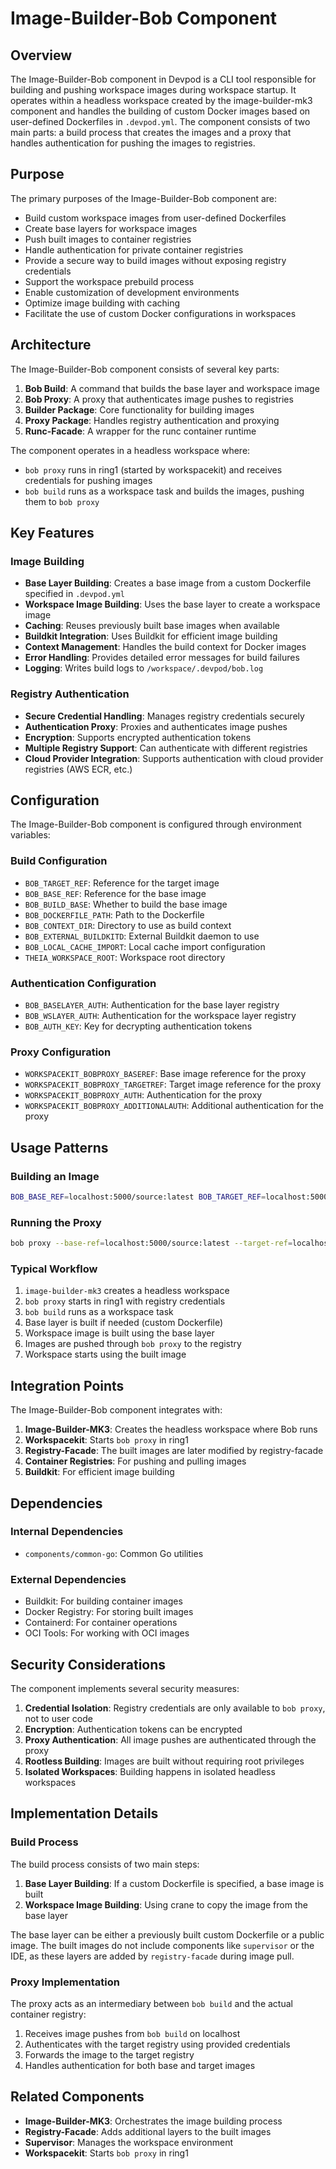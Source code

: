 # Image-Builder-Bob Component

## Overview

The Image-Builder-Bob component in Devpod is a CLI tool responsible for building and pushing workspace images during workspace startup. It operates within a headless workspace created by the image-builder-mk3 component and handles the building of custom Docker images based on user-defined Dockerfiles in `.devpod.yml`. The component consists of two main parts: a build process that creates the images and a proxy that handles authentication for pushing the images to registries.

## Purpose

The primary purposes of the Image-Builder-Bob component are:
- Build custom workspace images from user-defined Dockerfiles
- Create base layers for workspace images
- Push built images to container registries
- Handle authentication for private container registries
- Provide a secure way to build images without exposing registry credentials
- Support the workspace prebuild process
- Enable customization of development environments
- Optimize image building with caching
- Facilitate the use of custom Docker configurations in workspaces

## Architecture

The Image-Builder-Bob component consists of several key parts:

1. **Bob Build**: A command that builds the base layer and workspace image
2. **Bob Proxy**: A proxy that authenticates image pushes to registries
3. **Builder Package**: Core functionality for building images
4. **Proxy Package**: Handles registry authentication and proxying
5. **Runc-Facade**: A wrapper for the runc container runtime

The component operates in a headless workspace where:
- `bob proxy` runs in ring1 (started by workspacekit) and receives credentials for pushing images
- `bob build` runs as a workspace task and builds the images, pushing them to `bob proxy`

## Key Features

### Image Building

- **Base Layer Building**: Creates a base image from a custom Dockerfile specified in `.devpod.yml`
- **Workspace Image Building**: Uses the base layer to create a workspace image
- **Caching**: Reuses previously built base images when available
- **Buildkit Integration**: Uses Buildkit for efficient image building
- **Context Management**: Handles the build context for Docker images
- **Error Handling**: Provides detailed error messages for build failures
- **Logging**: Writes build logs to `/workspace/.devpod/bob.log`

### Registry Authentication

- **Secure Credential Handling**: Manages registry credentials securely
- **Authentication Proxy**: Proxies and authenticates image pushes
- **Encryption**: Supports encrypted authentication tokens
- **Multiple Registry Support**: Can authenticate with different registries
- **Cloud Provider Integration**: Supports authentication with cloud provider registries (AWS ECR, etc.)

## Configuration

The Image-Builder-Bob component is configured through environment variables:

### Build Configuration
- `BOB_TARGET_REF`: Reference for the target image
- `BOB_BASE_REF`: Reference for the base image
- `BOB_BUILD_BASE`: Whether to build the base image
- `BOB_DOCKERFILE_PATH`: Path to the Dockerfile
- `BOB_CONTEXT_DIR`: Directory to use as build context
- `BOB_EXTERNAL_BUILDKITD`: External Buildkit daemon to use
- `BOB_LOCAL_CACHE_IMPORT`: Local cache import configuration
- `THEIA_WORKSPACE_ROOT`: Workspace root directory

### Authentication Configuration
- `BOB_BASELAYER_AUTH`: Authentication for the base layer registry
- `BOB_WSLAYER_AUTH`: Authentication for the workspace layer registry
- `BOB_AUTH_KEY`: Key for decrypting authentication tokens

### Proxy Configuration
- `WORKSPACEKIT_BOBPROXY_BASEREF`: Base image reference for the proxy
- `WORKSPACEKIT_BOBPROXY_TARGETREF`: Target image reference for the proxy
- `WORKSPACEKIT_BOBPROXY_AUTH`: Authentication for the proxy
- `WORKSPACEKIT_BOBPROXY_ADDITIONALAUTH`: Additional authentication for the proxy

## Usage Patterns

### Building an Image
```bash
BOB_BASE_REF=localhost:5000/source:latest BOB_TARGET_REF=localhost:5000/target:83 bob build
```

### Running the Proxy
```bash
bob proxy --base-ref=localhost:5000/source:latest --target-ref=localhost:5000/target:83 --auth='{"username":"user","password":"pass"}'
```

### Typical Workflow
1. `image-builder-mk3` creates a headless workspace
2. `bob proxy` starts in ring1 with registry credentials
3. `bob build` runs as a workspace task
4. Base layer is built if needed (custom Dockerfile)
5. Workspace image is built using the base layer
6. Images are pushed through `bob proxy` to the registry
7. Workspace starts using the built image

## Integration Points

The Image-Builder-Bob component integrates with:
1. **Image-Builder-MK3**: Creates the headless workspace where Bob runs
2. **Workspacekit**: Starts `bob proxy` in ring1
3. **Registry-Facade**: The built images are later modified by registry-facade
4. **Container Registries**: For pushing and pulling images
5. **Buildkit**: For efficient image building

## Dependencies

### Internal Dependencies
- `components/common-go`: Common Go utilities

### External Dependencies
- Buildkit: For building container images
- Docker Registry: For storing built images
- Containerd: For container operations
- OCI Tools: For working with OCI images

## Security Considerations

The component implements several security measures:

1. **Credential Isolation**: Registry credentials are only available to `bob proxy`, not to user code
2. **Encryption**: Authentication tokens can be encrypted
3. **Proxy Authentication**: All image pushes are authenticated through the proxy
4. **Rootless Building**: Images are built without requiring root privileges
5. **Isolated Workspaces**: Building happens in isolated headless workspaces

## Implementation Details

### Build Process

The build process consists of two main steps:
1. **Base Layer Building**: If a custom Dockerfile is specified, a base image is built
2. **Workspace Image Building**: Using crane to copy the image from the base layer

The base layer can be either a previously built custom Dockerfile or a public image. The built images do not include components like `supervisor` or the IDE, as these layers are added by `registry-facade` during image pull.

### Proxy Implementation

The proxy acts as an intermediary between `bob build` and the actual container registry:
1. Receives image pushes from `bob build` on localhost
2. Authenticates with the target registry using provided credentials
3. Forwards the image to the target registry
4. Handles authentication for both base and target images

## Related Components

- **Image-Builder-MK3**: Orchestrates the image building process
- **Registry-Facade**: Adds additional layers to the built images
- **Supervisor**: Manages the workspace environment
- **Workspacekit**: Starts `bob proxy` in ring1
